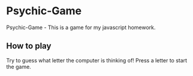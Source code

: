# Psychic-Game
Psychic-Game - This is a game for my javascript homework. 

## How to play
Try to guess what letter the computer is thinking of! Press a letter to start the game.
